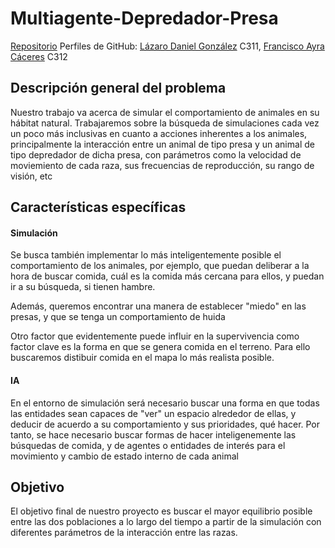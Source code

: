 # Multiagente-Depredador-Presa

[Repositorio](https://github.com/LazaroDGM/Multiagente-Depredador-Presa.git) 
Perfiles de GitHub: [Lázaro Daniel González](https://github.com/lazaroDGM) C311, [Francisco Ayra Cáceres](https://github.com/frankayra) C312



## Descripción general del problema
<div class="line"></div>

Nuestro trabajo va acerca de simular el comportamiento de animales en su hábitat natural. Trabajaremos sobre la búsqueda de simulaciones cada vez un poco más inclusivas en cuanto a acciones inherentes a los animales, principalmente la interacción entre un animal de tipo presa y un animal de tipo depredador de dicha presa, con parámetros como la velocidad de moviemiento de cada raza, sus frecuencias de reproducción, su rango de visión, etc


## Características específicas
<div class="line"></div>

#### Simulación 
Se busca también implementar lo más inteligentemente posible el comportamiento de los animales, por ejemplo, que puedan deliberar a la hora de buscar comida, cuál es la comida más cercana para ellos, y puedan ir a su búsqueda, si tienen hambre.

Además, queremos encontrar una manera de establecer "miedo" en las presas, y que se tenga un comportamiento de huida 

Otro factor que evidentemente puede influir en la supervivencia como factor clave es la forma en que se genera comida en el terreno. Para ello buscaremos distibuir comida en el mapa lo más realista posible.

#### IA
En el entorno de simulación será necesario buscar una forma en que todas las entidades sean capaces de "ver" un espacio alrededor de ellas, y deducir de acuerdo a su comportamiento y sus prioridades, qué hacer.
Por tanto, se hace necesario buscar formas de hacer inteligenemente las búsquedas de comida, y de agentes o entidades de interés para el movimiento y cambio de estado interno de cada animal



## Objetivo
El objetivo final de nuestro proyecto es buscar el mayor equilibrio posible entre las dos poblaciones a lo largo del tiempo a partir de la simulación con diferentes parámetros de la interacción entre las razas.

